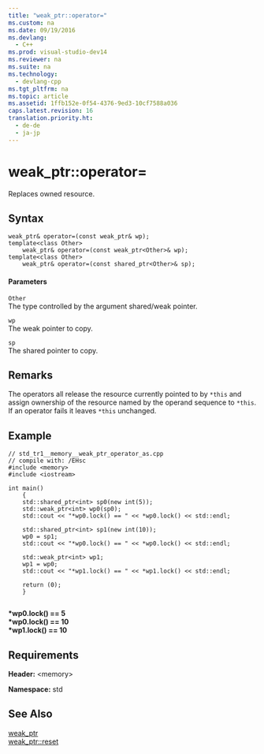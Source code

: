 ```yaml
---
title: "weak_ptr::operator="
ms.custom: na
ms.date: 09/19/2016
ms.devlang: 
  - C++
ms.prod: visual-studio-dev14
ms.reviewer: na
ms.suite: na
ms.technology: 
  - devlang-cpp
ms.tgt_pltfrm: na
ms.topic: article
ms.assetid: 1ffb152e-0f54-4376-9ed3-10cf7588a036
caps.latest.revision: 16
translation.priority.ht: 
  - de-de
  - ja-jp
---
```

# weak_ptr::operator=
Replaces owned resource.  
  
## Syntax  
  
```  
weak_ptr& operator=(const weak_ptr& wp);  
template<class Other>  
    weak_ptr& operator=(const weak_ptr<Other>& wp);  
template<class Other>  
    weak_ptr& operator=(const shared_ptr<Other>& sp);  
```  
  
#### Parameters  
 `Other`  
 The type controlled by the argument shared/weak pointer.  
  
 `wp`  
 The weak pointer to copy.  
  
 `sp`  
 The shared pointer to copy.  
  
## Remarks  
 The operators all release the resource currently pointed to by `*this` and assign ownership of the resource named by the operand sequence to `*this`. If an operator fails it leaves `*this` unchanged.  
  
## Example  
  
```  
// std_tr1__memory__weak_ptr_operator_as.cpp   
// compile with: /EHsc   
#include <memory>   
#include <iostream>   
  
int main()   
    {   
    std::shared_ptr<int> sp0(new int(5));   
    std::weak_ptr<int> wp0(sp0);   
    std::cout << "*wp0.lock() == " << *wp0.lock() << std::endl;   
  
    std::shared_ptr<int> sp1(new int(10));   
    wp0 = sp1;   
    std::cout << "*wp0.lock() == " << *wp0.lock() << std::endl;   
  
    std::weak_ptr<int> wp1;   
    wp1 = wp0;   
    std::cout << "*wp1.lock() == " << *wp1.lock() << std::endl;   
  
    return (0);   
    }  
  
```  
  
 **\*wp0.lock() == 5**  
**\*wp0.lock() == 10**  
**\*wp1.lock() == 10**   
## Requirements  
 **Header:** <memory\>  
  
 **Namespace:** std  
  
## See Also  
 [weak_ptr](../vs140/weak_ptr-Class.md)   
 [weak_ptr::reset](../vs140/weak_ptr--reset.md)